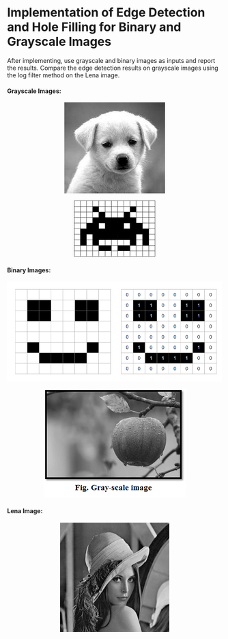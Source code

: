 # Implementation of Edge Detection and Hole Filling for Binary and Grayscale Images

After implementing, use grayscale and binary images as inputs and report the results. Compare the edge detection results on grayscale images using the log filter method on the Lena image.

#### Grayscale Images:

<p align="center">
  <img src="1.jpeg" alt="Alt Text">
</p>

<p align="center">
  <img src="2.png" alt="Alt Text">

#### Binary Images:
<p align="center">
  <img src="1.png" alt="Alt Text">

<p align="center">
  <img src="2 (1).png" alt="Alt Text">
  
#### Lena Image:

<p align="center">
  <img src="lena.png" alt="Alt Text">

